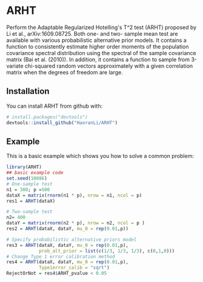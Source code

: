 
<!-- README.md is generated from README.Rmd. Please edit that file -->
ARHT
====

Perform the Adaptable Regularized Hotelling's T^2 test (ARHT) proposed by Li et al., arXiv:1609.08725. Both one- and two- sample mean test are available with various probabilistic alternative prior models. It contains a function to consistently estimate higher order moments of the population covariance spectral distribution using the spectral of the sample covariance matrix (Bai et al. (2010)). In addition, it contains a function to sample from 3-variate chi-squared random vectors approximately with a given correlation matrix when the degrees of freedom are large.

Installation
------------

You can install ARHT from github with:

``` r
# install.packages("devtools")
devtools::install_github("HaoranLi/ARHT")
```

Example
-------

This is a basic example which shows you how to solve a common problem:

``` r
library(ARHT)
## basic example code
set.seed(10086)
# One-sample test
n1 = 300; p =500
dataX = matrix(rnorm(n1 * p), nrow = n1, ncol = p)
res1 = ARHT(dataX)

# Two-sample test
n2= 400
dataY = matrix(rnorm(n2 * p), nrow = n2, ncol = p )
res2 = ARHT(dataX, dataY, mu_0 = rep(0.01,p))

# Specify probabilistic alternative priors model
res3 = ARHT(dataX, dataY, mu_0 = rep(0.01,p), 
            prob_alt_prior = list(c(1/3, 1/3, 1/3), c(0,1,0)))
# Change Type 1 error calibration method
res4 = ARHT(dataX, dataY, mu_0 = rep(0.01,p),
            Type1error_calib = "sqrt")
RejectOrNot = res4$ARHT_pvalue < 0.05
```
